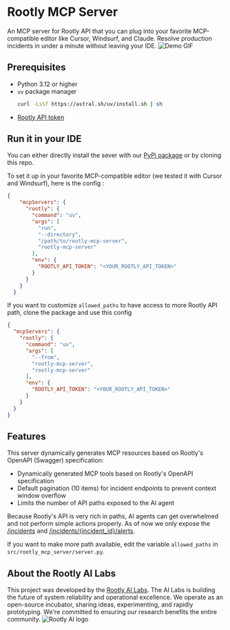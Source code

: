 
# Rootly MCP Server

An MCP server for Rootly API that you can plug into your favorite MCP-compatible editor like Cursor, Windsurf, and Claude. Resolve production incidents in under a minute without leaving your IDE.
![Demo GIF](rootly-mcp-server-demo.gif)


## Prerequisites

- Python 3.12 or higher
- `uv` package manager
  ```bash
  curl -LsSf https://astral.sh/uv/install.sh | sh
  ```
- [Rootly API token](https://docs.rootly.com/api-reference/overview#how-to-generate-an-api-key%3F)

## Run it in your IDE
You can either directly install the sever with our [PyPi package](https://pypi.org/project/rootly-mcp-server/) or by cloning this repo.

To set it up in your favorite MCP-compatible editor (we tested it with Cursor and Windsurf), here is the config :
```json
{
    "mcpServers": {
      "rootly": {
        "command": "uv",
        "args": [
          "run",
          "--directory",
          "/path/to/rootly-mcp-server",
          "rootly-mcp-server"
        ],
        "env": {
          "ROOTLY_API_TOKEN": "<YOUR_ROOTLY_API_TOKEN>"
        }
      }
    }
  }
```

If you want to customize `allowed_paths` to have access to more Rootly API path, clone the package and use this config

```json
{
  "mcpServers": {
    "rootly": {
      "command": "uv",
      "args": [
        "--from",
        "rootly-mcp-server",
        "rootly-mcp-server"
      ],
      "env": {
        "ROOTLY_API_TOKEN": "<YOUR_ROOTLY_API_TOKEN>"
      }
    }
  }
}

```
## Features
This server dynamically generates MCP resources based on Rootly's OpenAPI (Swagger) specification:
- Dynamically generated MCP tools based on Rootly's OpenAPI specification
- Default pagination (10 items) for incident endpoints to prevent context window overflow
- Limits the number of API paths exposed to the AI agent

Because Rootly's API is very rich in paths, AI agents can get overwhelmed and not perform simple actions properly. As of now we only expose the [/incidents](https://docs.rootly.com/api-reference/incidents/list-incidents) and [/incidents/{incident_id}/alerts](https://docs.rootly.com/api-reference/incidentevents/list-incident-events). 

If you want to make more path available, edit the variable `allowed_paths` in `src/rootly_mcp_server/server.py`.

## About the Rootly AI Labs
This project was developed by the [Rootly AI Labs](https://labs.rootly.ai/). The AI Labs is building the future of system reliability and operational excellence. We operate as an open-source incubator, sharing ideas, experimenting, and rapidly prototyping. We're committed to ensuring our research benefits the entire community.
![Rootly AI logo](https://github.com/Rootly-AI-Labs/EventOrOutage/raw/main/rootly-ai.png)

